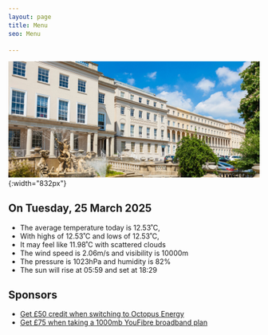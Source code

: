 ```yaml
---
layout: page
title: Menu
seo: Menu

---
```


![Logo](/images/logo.jpg){:width="832px"}


<!-- weather_marker starts -->
## On Tuesday, 25 March 2025

- The average temperature today is 12.53˚C,
- With highs of 12.53˚C and lows of 12.53˚C,
- It may feel like 11.98˚C with scattered clouds
- The wind speed is 2.06m/s and visibility is 10000m
- The pressure is 1023hPa and humidity is 82%
- The sun will rise at 05:59 and set at 18:29

<!-- weather_marker ends -->


## Sponsors

- [Get £50 credit when switching to Octopus Energy](https://bit.ly/3oD1nnS)
- [Get £75 when taking a 1000mb YouFibre broadband plan](https://aklam.io/91zWhU?)

